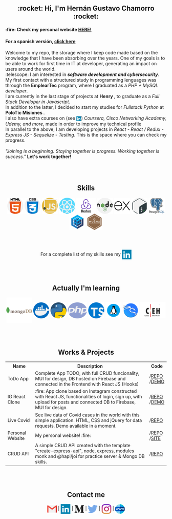 <h2 align="center">:rocket: Hi, I'm Hernán Gustavo Chamorro :rocket:</h2><p>
<h4>:fire: Check my personal website <a href="http://www.hernanchamorro.rf.gd/">HERE!</a></h4>
<h4>For a spanish versión, <a href="https://github.com/acroooo/acroooo/blob/master/es/README.md">click here</a></h4>
<p>Welcome to my repo, the storage where I keep code made based on the knowledge that I have been absorbing over the years. One of my goals is to be able to work for first time in IT at developer, generating an impact on users around the world.<br>
:telescope: I am interested in <b><i>software development and cybersecurity</i></b>. <br>
My first contact with a structured study in programming lenguages was through the <b>EmplearTec</b> program, where I graduated as a <i>PHP + MySQL developer</i>.<br>
I am currently in the last stage of projects at <b> Henry </b>, to graduate as a <i>Full Stack Developer in Javascript</i>.<br />
In addition to the latter, I decided to start my studies for <i>Fullstack Python</i> at <b> PoloTic Misiones </b>. <br />
  I also have extra courses on (see <a href="https://www.linkedin.com/in/hernangustavochamorro/" align="center"><img src="https://github.com/acroooo/acroooo/blob/master/img/linkedin.png" width="15" height="15" align="center"></img></a>)<i> Coursera, Cisco Networking Academy, Udemy, and more</i>, made in order to improve my technical profile<br />
In parallel to the above, I am developing projects in <i>React - React / Redux - Express JS - Sequelize - Testing</i>. This is the space where you can check my progress.<br /><br />
<i>"Joining is a beginning. Staying together is progress. Working together is success."</i>
<b>Let's work together!</b>
</p>
<br />
<br />
<h2 align="center">Skills</h2>
  <p align="center"><img src="https://github.com/acroooo/acroooo/blob/master/img/html-5.png" width="50" height="50" align="center"/>
  <img src="https://github.com/acroooo/acroooo/blob/master/img/css.png" width="50" height="50" align="center"/> 
  <img src="https://github.com/acroooo/acroooo/blob/master/img/javascript.png" width="50" height="50" align="center"/>
  <img src="https://github.com/acroooo/acroooo/blob/master/img/react.png" width="50" height="50" align="center"/>
  <img src="https://github.com/acroooo/acroooo/blob/master/img/Redux.png" width="60" height="50" align="center"/> 
  <img src="https://github.com/acroooo/acroooo/blob/master/img/nodejs.png" width="50" height="50" align="center"/>
  <img src="https://github.com/acroooo/acroooo/blob/master/img/express.png" width="50" height="50" align="center"/>
  <img src="https://github.com/acroooo/acroooo/blob/master/img/gnu-bash.png" width="50" height="50" align="center"/>
  <img src="https://github.com/acroooo/acroooo/blob/master/img/postgresql.png" width="50" height="50" align="center"/>
  <img src="https://github.com/acroooo/acroooo/blob/master/img/file_type_sequelize_icon_130173.png" width="50" height="50" align="center"/>
  <img src="https://github.com/acroooo/acroooo/blob/master/img/mocha.png" width="50" height="50" align="center"/>
</p><br /> <br />
<p align="center">For a complete list of my skills see my <a href="https://www.linkedin.com/in/hernangustavochamorro/" align="center"><img src="https://github.com/acroooo/acroooo/blob/master/img/linkedin.png" width="30" height="30" align="center"></img></a></p><br /> <br />
<h2 align="center">Actually I'm learning</h2>
<p align="center">
  <img src="https://github.com/acroooo/acroooo/blob/master/img/mongodb.png" width="80" height="80" align="center"/>
  <img src="https://github.com/acroooo/acroooo/blob/master/img/docker.png" width="50" height="50" align="center"/> 
  <img src="https://github.com/acroooo/acroooo/blob/master/img/piton.png" width="50" height="50" align="center"/>
  <img src="https://github.com/acroooo/acroooo/blob/master/img/php.png" width="60" height="50" align="center"/> 
  <img src="https://github.com/acroooo/acroooo/blob/master/img/typescript.png" width="50" height="50" align="center"/>
  <img src="https://github.com/acroooo/acroooo/blob/master/img/linux_os_logo_icon_134670.png" width="50" height="50" align="center"/>
  <img src="https://github.com/acroooo/acroooo/blob/master/img/kali-linux.png" width="50" height="50" align="center"/>
  <img src="https://github.com/acroooo/acroooo/blob/master/img/ceh.png" width="80" height="50" align="center"/>
</p><br /> <br />
<h2 align="center">Works & Projects</h2>
<table style="width:100%">
  <tr>
    <th>Name</th>
    <th>Description</th>
    <th>Code</th>
  </tr>
  <tr>
    <td>ToDo App</td>
    <td>Complete App TODO, with full CRUD funcionality, MUI for design, DB hosted on Firebase and connected in the Frontend with React JS (Hooks)</td>
    <td>/<a href="https://github.com/acroooo/toDoApp">REPO</a><br />/<a href="https://todo-app-4644c.web.app/">DEMO</a></td>
  </tr>
   <tr>
    <td>IG React Clone</td>
    <td>:fire: App clone based on Instagram constructed with React JS, functionalities of login, sign up, with upload for posts and connected DB to Firebase, MUI for design.</td>
    <td>/<a href="https://github.com/acroooo/igReact">REPO</a><br />/<a href="https://igreact-b3fda.web.app">DEMO</a></td>
  </tr>
   <tr>
    <td>Live Covid</td>
    <td>See live data of Covid cases in the world with this simple application. HTML, CSS and jQuery for data requests. Demo available in a moment.</td>
    <td>/<a href="https://github.com/acroooo/Live-Covid">REPO</a></td>
  </tr>
     <tr>
    <td>Personal Website</td>
    <td>My personal website! :fire:</td>
       <td>/<a href="https://www.github.com/acroooo/htmlpersonalweb">REPO</a><br />/<a href="http://www.hernanchamorro.rf.gd">SITE</a></td>
  </tr>
  <tr>
    <td>CRUD API</td>
    <td>A simple CRUD API created with the template "create-express-api", node, express, modules monk and @hapi/joi for practice server & Mongo DB skills.</td>
       <td>/<a href="https://github.com/acroooo/CRUD-API-Node-Express-Mongo">REPO</a></td>
  </tr>
</table>
<br /><br />
<h2 align=center>Contact me</h2>
<p align="center">
<a href="mailto:hernang.work@gmail.com" align="center"><img src="https://github.com/acroooo/acroooo/blob/master/img/gmail.png" width="30" height="30" align="center" /></img></a> | 
<a href="https://www.linkedin.com/in/hernangustavochamorro/" align="center"><img src="https://github.com/acroooo/acroooo/blob/master/img/linkedin.png" width="30" height="30" align="center"></img></a> | 
<a href="https://medium.com/@hernang.work" align="center"><img src="https://github.com/acroooo/acroooo/blob/master/img/medio.png" width="30" height="30" align="center"></img></a> | 
<a href="https://twitter.com/Hernn47603842" align="center"><img src="https://github.com/acroooo/acroooo/blob/master/img/twitter.png" width="30" height="30" align="center"></img></a> | 
<a href="https://www.instagram.com/persistent.dev/" align="center"><img src="https://github.com/acroooo/acroooo/blob/master/img/instagram.png" width="30" height="30" align="center"></img></a> |
<a href="http://www.hernanchamorro.rf.gd" align="center"><img src="https://github.com/acroooo/acroooo/blob/master/img/www.png" width="30" height="30" align="center"></img></a>
</p>
